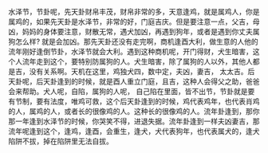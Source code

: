 水泽节，节卦呢，先天卦财帛丰茂，财帛非常的多，天意逢鸡，就是属鸡人，你是属鸡的，如果先天卦是水泽节，非常的好，门庭吉庆。但是要注意一点，父吉，母凶，妈妈的身体要注意，财散无常，遇犬加凶，再遇到狗年，或者是遇到你丈夫属狗怎么样? 就是会加凶。那先天卦还没有走完啊，商机逢酉大利，做生意的人他的流年刚好逢倒节卦，水泽节就会大利。遇到这种商机呢，开门得财，犬生暗害，这个人流年走到这个，要特别防属狗的人。犬生暗害，除了属狗的人以外，其他人都是吉，没有关系啊。天机在这里，鸡独犬四，数中定，夫凶，妻吉， 太太吉。后天卦呢，后天卦逢到的时候，就是酉人重立门庭，且吉，这种人会得父之助，爸爸会来帮助。犬人呢，自陷，属狗的人呢， 自己陷在里面，皆不出节，节卦就是要有节制，要有法度，唯鸡可救，这个后天卦逢到的时候，鸡代表鸡年，也代表肖鸡的人，属鸡的人，或者长的很像鸡的人。这种长的很像鸡的人。流年卦逢到，那你那一年逢到水泽节的时候，你哭笑不得，进退失据。流年卦逢到一样夫凶妻吉，那流年呢逢到这个，逢鸡，逢酉，会重生，逢犬，犬代表狗年，也代表属犬的，逢犬陷阱不拔，掉在陷阱里无法自拔。